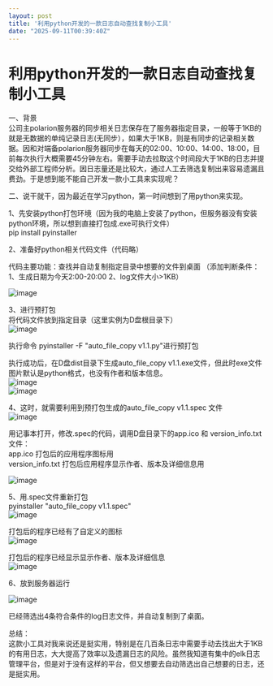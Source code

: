 ```yaml
---
layout: post
title: '利用python开发的一款日志自动查找复制小工具'
date: "2025-09-11T00:39:40Z"
---
```

利用python开发的一款日志自动查找复制小工具
========================

一、背景  
公司主polarion服务器的同步相关日志保存在了服务器指定目录，一般等于1KB的就是无数据的单纯记录日志(无同步），如果大于1KB，则是有同步的记录相关数据。因和对端备polarion服务器同步在每天的02:00、10:00、14:00、18:00，目前每次执行大概需要45分钟左右。需要手动去拉取这个时间段大于1KB的日志并提交给外部工程师分析。因日志量还是比较大，通过人工去筛选复制出来容易遗漏且费劲。于是想到能不能自己开发一款小工具来实现呢？

二、说干就干，因为最近在学习python，第一时间想到了用python来实现。

1、先安装python打包环境（因为我的电脑上安装了python，但服务器没有安装python环境，所以想到直接打包成.exe可执行文件）  
pip install pyinstaller

2、准备好python相关代码文件（代码略）

代码主要功能：查找并自动复制指定目录中想要的文件到桌面 （添加判断条件：1、生成日期为今天2:00-20:00 2、log文件大小>1KB）

![image](https://img2024.cnblogs.com/blog/3622183/202509/3622183-20250910160201431-1383793423.png)

3、进行预打包  
将代码文件放到指定目录（这里实例为D盘根目录下）  
![image](https://img2024.cnblogs.com/blog/3622183/202509/3622183-20250910160610681-421851565.png)

执行命令 pyinstaller -F "auto\_file\_copy v1.1.py"进行预打包

执行成功后，在D盘dist目录下生成auto\_file\_copy v1.1.exe文件，但此时exe文件图片默认是python格式，也没有作者和版本信息。  
![image](https://img2024.cnblogs.com/blog/3622183/202509/3622183-20250910161408087-758602054.png)  
![image](https://img2024.cnblogs.com/blog/3622183/202509/3622183-20250910161438042-1080198503.png)

4、这时，就需要利用到预打包生成的auto\_file\_copy v1.1.spec 文件  
![image](https://img2024.cnblogs.com/blog/3622183/202509/3622183-20250910161018810-670747973.png)

用记事本打开，修改.spec的代码，调用D盘目录下的app.ico 和 version\_info.txt 文件：  
app.ico 打包后的应用程序图标用  
version\_info.txt 打包后应用程序显示作者、版本及详细信息用

![image](https://img2024.cnblogs.com/blog/3622183/202509/3622183-20250910162437975-1241834208.png)

5、用.spec文件重新打包  
pyinstaller "auto\_file\_copy v1.1.spec"  
![image](https://img2024.cnblogs.com/blog/3622183/202509/3622183-20250910162717528-1812630596.png)

打包后的程序已经有了自定义的图标  
![image](https://img2024.cnblogs.com/blog/3622183/202509/3622183-20250910162659974-685540797.png)

打包后的程序已经显示显示作者、版本及详细信息  
![image](https://img2024.cnblogs.com/blog/3622183/202509/3622183-20250910162811070-241307597.png)

6、放到服务器运行

![image](https://img2024.cnblogs.com/blog/3622183/202509/3622183-20250910163012185-1456825419.png)

已经筛选出4条符合条件的log日志文件，并自动复制到了桌面。

总结：  
这款小工具对我来说还是挺实用，特别是在几百条日志中需要手动去找出大于1KB的有用日志，大大提高了效率以及遗漏日志的风险。虽然我知道有集中的elk日志管理平台，但是对于没有这样的平台，但又想要去自动筛选出自己想要的日志，还是挺实用。